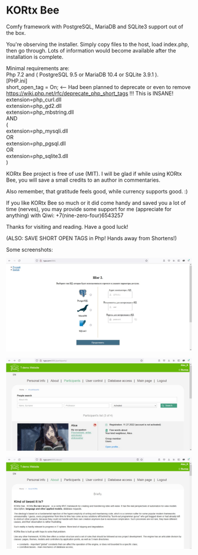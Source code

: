 # KORtx Bee
 Comfy framework with PostgreSQL, MariaDB and SQLite3 support out of the box.

You're observing the installer. Simply copy files to the host, load index.php, then go through. Lots of information would become available after the installation is complete.

Minimal requirements are:  
Php 7.2 and ( PostgreSQL 9.5 or MariaDB 10.4 or SQLite 3.9.1 ).  
[PHP.ini]  
short_open_tag = On; <-- Had been planned to deprecate or even to remove https://wiki.php.net/rfc/deprecate_php_short_tags !!! This is INSANE!  
extension=php_curl.dll  
extension=php_gd2.dll  
extension=php_mbstring.dll  
AND  
(  
	extension=php_mysqli.dll  
OR  
	extension=php_pgsql.dll  
OR  
	extension=php_sqlite3.dll  
)

KORtx Bee project is free of use (MIT). I will be glad if while using KORtx Bee, you will save a small credits to an author in commentaries.

Also remember, that gratitude feels good, while currency supports good. :)

If you like KORtx Bee so much or it did come handy and saved you a lot of time (nerves), you may provide some support for me (appreciate for anything) with Qiwi: +7(nine-zero-four)6543257

Thanks for visiting and reading. Have a good luck! 

(ALSO: SAVE SHORT OPEN TAGS in Php! Hands away from Shortens!)

Some screenshots:

![My Image](Screenshots/1.jpg)

![My Image](Screenshots/2.jpg)

![My Image](Screenshots/3.jpg)